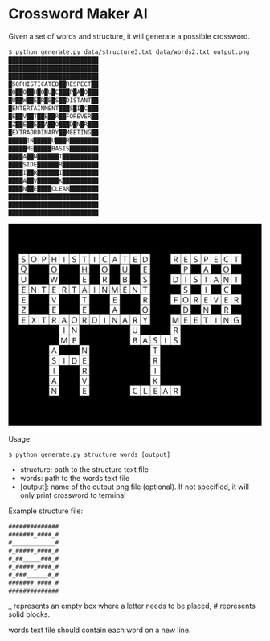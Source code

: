 # Crossword Maker AI
Given a set of words and structure, it will generate a possible crossword.

```
$ python generate.py data/structure3.txt data/words2.txt output.png
█████████████████████████
█████████████████████████
█████████████████████████
█SOPHISTICATED██RESPECT██
█Q██O██H█O█U█E███P█A█O███
█U██W██E█R█B█S██DISTANT██
█ENTERTAINMENT███S█I█C███
█E██V██T██E██R██FOREVER██
█Z██E██E██A██O███D█N█R███
█EXTRAORDINARY██MEETING██
█████IN█████U███R████████
█████ME█████BASIS████████
████A██N██████T██████████
████SIDE██████R██████████
████I██R██████I██████████
████A██V██████K██████████
████N██E████CLEAR████████
█████████████████████████
█████████████████████████
█████████████████████████
```

![](output.png)

Usage:<br>
```
$ python generate.py structure words [output]
```

- structure: path to the structure text file
- words: path to the words text file
- [output]: name of the output png file (optional). If not specified, it will only print crossword to terminal

Example structure file:<br>
```
##############
#######_####_#
#____________#
#_#####_####_#
#_##_____###_#
#_#####_####_#
#_###______#_#
#######_####_#
##############
```

_ represents an empty box where a letter needs to be placed, # represents solid blocks.

words text file should contain each word on a new line.